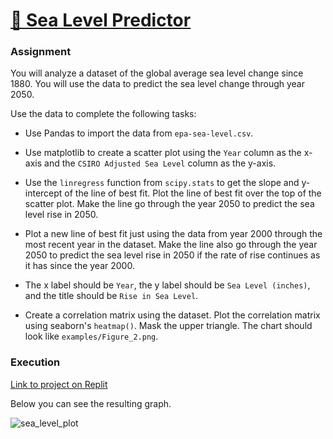 # [🌊 Sea Level Predictor](https://www.freecodecamp.org/learn/data-analysis-with-python/data-analysis-with-python-projects/sea-level-predictor)

### Assignment

You will analyze a dataset of the global average sea level change since 1880. You will use the data to predict the sea level change through year 2050.

Use the data to complete the following tasks:

* Use Pandas to import the data from ```epa-sea-level.csv```.
* Use matplotlib to create a scatter plot using the ```Year``` column as the x-axis and the ```CSIRO Adjusted Sea Level``` column as the y-axis.
* Use the ```linregress``` function from ```scipy.stats``` to get the slope and y-intercept of the line of best fit. Plot the line of best fit over the top of the scatter plot. Make the line go through the year 2050 to predict the sea level rise in 2050.
* Plot a new line of best fit just using the data from year 2000 through the most recent year in the dataset. Make the line also go through the year 2050 to predict the sea level rise in 2050 if the rate of rise continues as it has since the year 2000.
* The x label should be ```Year```, the y label should be ```Sea Level (inches)```, and the title should be ```Rise in Sea Level```.


* Create a correlation matrix using the dataset. Plot the correlation matrix using seaborn's ```heatmap()```. Mask the upper triangle. The chart should look like ```examples/Figure_2.png```.

### Execution

[Link to project on Replit](https://replit.com/@MariaSylwiaR/sea-level-predictor)

Below you can see the resulting graph.

![sea_level_plot](https://user-images.githubusercontent.com/128125991/234953726-86acb6de-6094-4f77-ae43-58c1ff83ee6f.png)